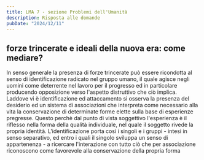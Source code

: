 ```yaml
---
title: LMA 7 - sezione Problemi dell'Umanità
description: Risposta alle domande
pubDate: "2024/12/11"
---
```


## forze trincerate e ideali della nuova era: come mediare?

In senso generale la presenza di forze trincerate può essere ricondotta al senso di identificazione radicato nel gruppo umano, il quale agisce negli uomini come deterrente nel lavoro per il progresso ed in particolare producendo opposizione verso l'aspetto distruttivo che ciò implica. Laddove vi è identificazione ed attaccamento si osserva la presenza del desiderio ed un sistema di associazioni che interpreta come necessario alla vita la conservazione di determinate forme elette sulla base di esperienze pregresse. Questo perchè dal punto di vista soggettivo l'esperienza è il riflesso nella forma della qualità individuale, nel quale il soggetto rivede la propria identità. L'identificazione porta così i singoli e i gruppi - intesi in senso separativo, ed entro i quali il singolo sviluppa un senso di appartenenza - a ricercare l'interazione con tutto ciò che per associazione riconoscono come favorevole alla conservazione della propria forma